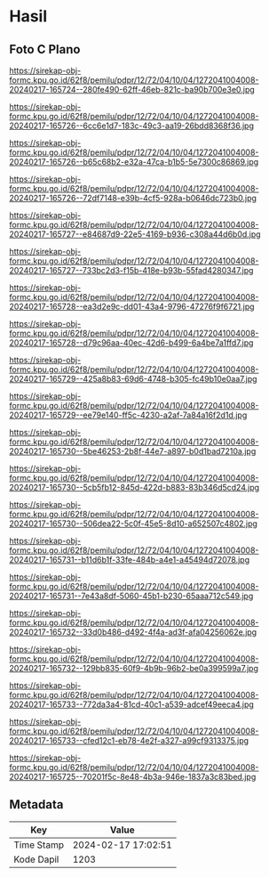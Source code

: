 # Hasil

## Foto C Plano

https://sirekap-obj-formc.kpu.go.id/62f8/pemilu/pdpr/12/72/04/10/04/1272041004008-20240217-165724--280fe490-62ff-46eb-821c-ba90b700e3e0.jpg

https://sirekap-obj-formc.kpu.go.id/62f8/pemilu/pdpr/12/72/04/10/04/1272041004008-20240217-165726--6cc6e1d7-183c-49c3-aa19-26bdd8368f36.jpg

https://sirekap-obj-formc.kpu.go.id/62f8/pemilu/pdpr/12/72/04/10/04/1272041004008-20240217-165726--b65c68b2-e32a-47ca-b1b5-5e7300c86869.jpg

https://sirekap-obj-formc.kpu.go.id/62f8/pemilu/pdpr/12/72/04/10/04/1272041004008-20240217-165726--72df7148-e39b-4cf5-928a-b0646dc723b0.jpg

https://sirekap-obj-formc.kpu.go.id/62f8/pemilu/pdpr/12/72/04/10/04/1272041004008-20240217-165727--e84687d9-22e5-4169-b936-c308a44d6b0d.jpg

https://sirekap-obj-formc.kpu.go.id/62f8/pemilu/pdpr/12/72/04/10/04/1272041004008-20240217-165727--733bc2d3-f15b-418e-b93b-55fad4280347.jpg

https://sirekap-obj-formc.kpu.go.id/62f8/pemilu/pdpr/12/72/04/10/04/1272041004008-20240217-165728--ea3d2e9c-dd01-43a4-9796-47276f9f6721.jpg

https://sirekap-obj-formc.kpu.go.id/62f8/pemilu/pdpr/12/72/04/10/04/1272041004008-20240217-165728--d79c96aa-40ec-42d6-b499-6a4be7a1ffd7.jpg

https://sirekap-obj-formc.kpu.go.id/62f8/pemilu/pdpr/12/72/04/10/04/1272041004008-20240217-165729--425a8b83-69d6-4748-b305-fc49b10e0aa7.jpg

https://sirekap-obj-formc.kpu.go.id/62f8/pemilu/pdpr/12/72/04/10/04/1272041004008-20240217-165729--ee79e140-ff5c-4230-a2af-7a84a16f2d1d.jpg

https://sirekap-obj-formc.kpu.go.id/62f8/pemilu/pdpr/12/72/04/10/04/1272041004008-20240217-165730--5be46253-2b8f-44e7-a897-b0d1bad7210a.jpg

https://sirekap-obj-formc.kpu.go.id/62f8/pemilu/pdpr/12/72/04/10/04/1272041004008-20240217-165730--5cb5fb12-845d-422d-b883-83b346d5cd24.jpg

https://sirekap-obj-formc.kpu.go.id/62f8/pemilu/pdpr/12/72/04/10/04/1272041004008-20240217-165730--506dea22-5c0f-45e5-8d10-a652507c4802.jpg

https://sirekap-obj-formc.kpu.go.id/62f8/pemilu/pdpr/12/72/04/10/04/1272041004008-20240217-165731--b11d6b1f-33fe-484b-a4e1-a45494d72078.jpg

https://sirekap-obj-formc.kpu.go.id/62f8/pemilu/pdpr/12/72/04/10/04/1272041004008-20240217-165731--7e43a8df-5060-45b1-b230-65aaa712c549.jpg

https://sirekap-obj-formc.kpu.go.id/62f8/pemilu/pdpr/12/72/04/10/04/1272041004008-20240217-165732--33d0b486-d492-4f4a-ad3f-afa04256062e.jpg

https://sirekap-obj-formc.kpu.go.id/62f8/pemilu/pdpr/12/72/04/10/04/1272041004008-20240217-165732--129bb835-60f9-4b9b-96b2-be0a399599a7.jpg

https://sirekap-obj-formc.kpu.go.id/62f8/pemilu/pdpr/12/72/04/10/04/1272041004008-20240217-165733--772da3a4-81cd-40c1-a539-adcef49eeca4.jpg

https://sirekap-obj-formc.kpu.go.id/62f8/pemilu/pdpr/12/72/04/10/04/1272041004008-20240217-165733--cfed12c1-eb78-4e2f-a327-a99cf9313375.jpg

https://sirekap-obj-formc.kpu.go.id/62f8/pemilu/pdpr/12/72/04/10/04/1272041004008-20240217-165725--70201f5c-8e48-4b3a-946e-1837a3c83bed.jpg


## Metadata

| Key        | Value               |
| ---------- | ------------------- |
| Time Stamp | 2024-02-17 17:02:51 |
| Kode Dapil | 1203                |



